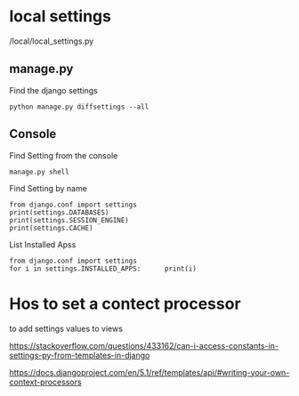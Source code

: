 # local settings
/local/local_settings.py

## manage.py

Find the django settings
```
python manage.py diffsettings --all
```

## Console

Find Setting from the console
```
manage.py shell
```
Find Setting by name
```
from django.conf import settings
print(settings.DATABASES)
print(settings.SESSION_ENGINE)
print(settings.CACHE)
```
List Installed Apss
```
from django.conf import settings
for i in settings.INSTALLED_APPS:      print(i)
```
# Hos to set a contect processor
to add settings values to views

https://stackoverflow.com/questions/433162/can-i-access-constants-in-settings-py-from-templates-in-django

https://docs.djangoproject.com/en/5.1/ref/templates/api/#writing-your-own-context-processors
